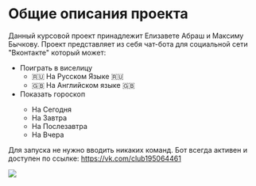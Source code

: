 # Общие описания проекта
Данный курсовой проект принадлежит Елизавете Абраш и Максиму Бычкову. Проект представляет из себя чат-бота для социальной сети "Вконтакте" который может:
<ul>
  <li>Поиграть в виселицу
    <ul>
      <li>🇷🇺 На Русском Языке 🇷🇺</li>
      <li>🇬🇧 На Английском языке 🇬🇧</li>
    </ul>
  </li>
  <li>Показать гороскоп </li>
    <ul>
      <li>На Сегодня</li>
      <li>На Завтра</li>
      <li>На Послезавтра </li>
      <li>На Вчера</li>
   </ul>
</ul>

Для запуска не нужно вводить никаких команд. Бот всегда активен и доступен по ссылке: https://vk.com/club195064461




<img src="https://github.com/izziantiya/trpp_bot/workflows/Deploy/badge.svg?branch=master"><br>
